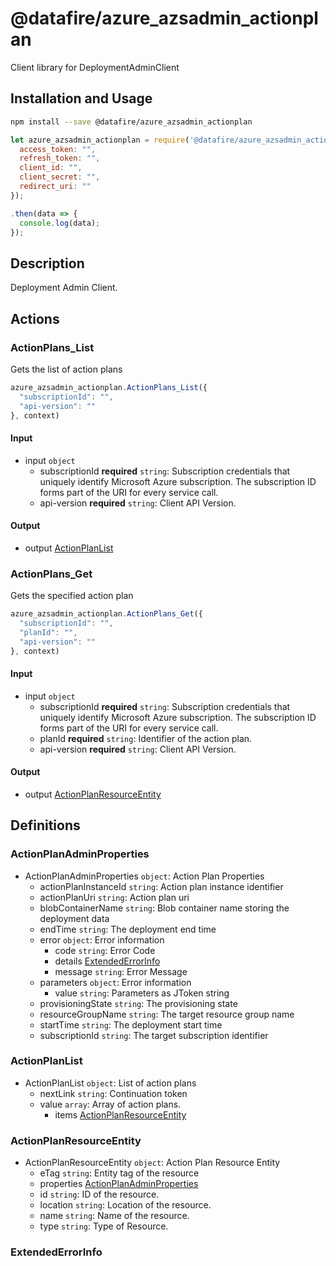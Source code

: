 # @datafire/azure_azsadmin_actionplan

Client library for DeploymentAdminClient

## Installation and Usage
```bash
npm install --save @datafire/azure_azsadmin_actionplan
```
```js
let azure_azsadmin_actionplan = require('@datafire/azure_azsadmin_actionplan').create({
  access_token: "",
  refresh_token: "",
  client_id: "",
  client_secret: "",
  redirect_uri: ""
});

.then(data => {
  console.log(data);
});
```

## Description

Deployment Admin Client.

## Actions

### ActionPlans_List
Gets the list of action plans


```js
azure_azsadmin_actionplan.ActionPlans_List({
  "subscriptionId": "",
  "api-version": ""
}, context)
```

#### Input
* input `object`
  * subscriptionId **required** `string`: Subscription credentials that uniquely identify Microsoft Azure subscription. The subscription ID forms part of the URI for every service call.
  * api-version **required** `string`: Client API Version.

#### Output
* output [ActionPlanList](#actionplanlist)

### ActionPlans_Get
Gets the specified action plan


```js
azure_azsadmin_actionplan.ActionPlans_Get({
  "subscriptionId": "",
  "planId": "",
  "api-version": ""
}, context)
```

#### Input
* input `object`
  * subscriptionId **required** `string`: Subscription credentials that uniquely identify Microsoft Azure subscription. The subscription ID forms part of the URI for every service call.
  * planId **required** `string`: Identifier of the action plan.
  * api-version **required** `string`: Client API Version.

#### Output
* output [ActionPlanResourceEntity](#actionplanresourceentity)



## Definitions

### ActionPlanAdminProperties
* ActionPlanAdminProperties `object`: Action Plan Properties
  * actionPlanInstanceId `string`: Action plan instance identifier
  * actionPlanUri `string`: Action plan uri
  * blobContainerName `string`: Blob container name storing the deployment data
  * endTime `string`: The deployment end time
  * error `object`: Error information
    * code `string`: Error Code
    * details [ExtendedErrorInfo](#extendederrorinfo)
    * message `string`: Error Message
  * parameters `object`: Error information
    * value `string`: Parameters as JToken string
  * provisioningState `string`: The provisioning state
  * resourceGroupName `string`: The target resource group name
  * startTime `string`: The deployment start time
  * subscriptionId `string`: The target subscription identifier

### ActionPlanList
* ActionPlanList `object`: List of action plans
  * nextLink `string`: Continuation token
  * value `array`: Array of action plans.
    * items [ActionPlanResourceEntity](#actionplanresourceentity)

### ActionPlanResourceEntity
* ActionPlanResourceEntity `object`: Action Plan Resource Entity
  * eTag `string`: Entity tag of the resource
  * properties [ActionPlanAdminProperties](#actionplanadminproperties)
  * id `string`: ID of the resource.
  * location `string`: Location of the resource.
  * name `string`: Name of the resource.
  * type `string`: Type of Resource.

### ExtendedErrorInfo



